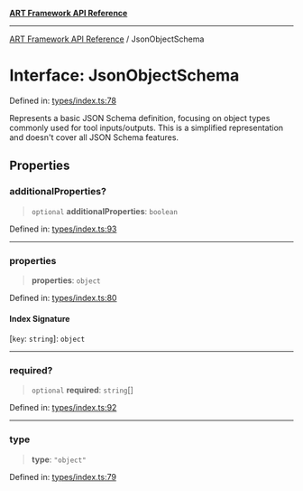 [**ART Framework API Reference**](../README.md)

***

[ART Framework API Reference](../README.md) / JsonObjectSchema

# Interface: JsonObjectSchema

Defined in: [types/index.ts:78](https://github.com/hashangit/ART/blob/f4539b852e546bb06f1cc8c56173d3ccfb0ad7fa/src/types/index.ts#L78)

Represents a basic JSON Schema definition, focusing on object types commonly used for tool inputs/outputs.
This is a simplified representation and doesn't cover all JSON Schema features.

## Properties

### additionalProperties?

> `optional` **additionalProperties**: `boolean`

Defined in: [types/index.ts:93](https://github.com/hashangit/ART/blob/f4539b852e546bb06f1cc8c56173d3ccfb0ad7fa/src/types/index.ts#L93)

***

### properties

> **properties**: `object`

Defined in: [types/index.ts:80](https://github.com/hashangit/ART/blob/f4539b852e546bb06f1cc8c56173d3ccfb0ad7fa/src/types/index.ts#L80)

#### Index Signature

\[`key`: `string`\]: `object`

***

### required?

> `optional` **required**: `string`[]

Defined in: [types/index.ts:92](https://github.com/hashangit/ART/blob/f4539b852e546bb06f1cc8c56173d3ccfb0ad7fa/src/types/index.ts#L92)

***

### type

> **type**: `"object"`

Defined in: [types/index.ts:79](https://github.com/hashangit/ART/blob/f4539b852e546bb06f1cc8c56173d3ccfb0ad7fa/src/types/index.ts#L79)
